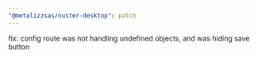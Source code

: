 ```yaml
---
"@metalizzsas/nuster-desktop": patch
---
```


fix: config route was not handling undefined objects, and was hiding save button
